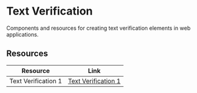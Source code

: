 # Text Verification

Components and resources for creating text verification elements in web applications.

## Resources

| Resource | Link |
|---|---|
| Text Verification 1 | [Text Verification 1](https://codepen.io/AlikinVV/pen/WLpRdg) | 